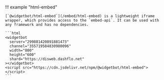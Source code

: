 !!! example "html-embed"

    [`@widgetbot/html-embed`](/embed/html-embed) is a lightweight iframe wrapper, which provides access to the `embed-api`. It can be used with any framework and has no dependencies.

    ```html
    <widgetbot
      server="299881420891881473"
      channel="355719584830980096"
      width="800"
      height="600"
      shard="https://disweb.dashflo.net"
    ></widgetbot>
    <script src="https://cdn.jsdelivr.net/npm/@widgetbot/html-embed"></script>
    ```
